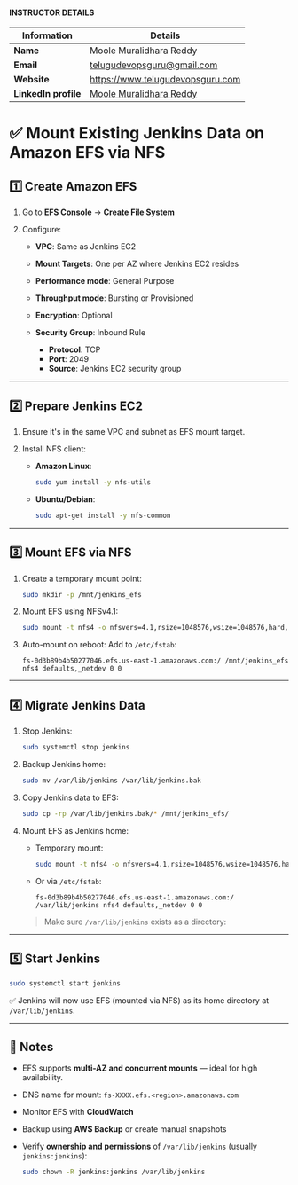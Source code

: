 #### INSTRUCTOR DETAILS

|  Information             | Details                                                                      |
|----------------------    |------------------------------------------------------------------------------|
| **Name**                 | Moole Muralidhara Reddy                                                      |
| **Email**                | telugudevopsguru@gmail.com                                                |
| **Website**              | https://www.telugudevopsguru.com               |
| **LinkedIn profile**     | [Moole Muralidhara Reddy](https://www.linkedin.com/in/moole-muralidhara-reddy) |

# ✅ Mount Existing Jenkins Data on Amazon EFS via NFS

## 1️⃣ Create Amazon EFS

1. Go to **EFS Console** → **Create File System**
2. Configure:

   * **VPC**: Same as Jenkins EC2
   * **Mount Targets**: One per AZ where Jenkins EC2 resides
   * **Performance mode**: General Purpose
   * **Throughput mode**: Bursting or Provisioned
   * **Encryption**: Optional
   * **Security Group**: Inbound Rule

     * **Protocol**: TCP
     * **Port**: 2049
     * **Source**: Jenkins EC2 security group

---

## 2️⃣ Prepare Jenkins EC2

1. Ensure it's in the same VPC and subnet as EFS mount target.
2. Install NFS client:

   * **Amazon Linux**:

     ```bash
     sudo yum install -y nfs-utils
     ```
   * **Ubuntu/Debian**:

     ```bash
     sudo apt-get install -y nfs-common
     ```

---

## 3️⃣ Mount EFS via NFS

1. Create a temporary mount point:

   ```bash
   sudo mkdir -p /mnt/jenkins_efs
   ```

2. Mount EFS using NFSv4.1:

   ```bash
   sudo mount -t nfs4 -o nfsvers=4.1,rsize=1048576,wsize=1048576,hard,timeo=600,retrans=2,noresvport fs-0d3b89b4b50277046.efs.us-east-1.amazonaws.com:/  /mnt/jenkins_efs
   ```

3. Auto-mount on reboot:
   Add to `/etc/fstab`:

   ```fstab
   fs-0d3b89b4b50277046.efs.us-east-1.amazonaws.com:/ /mnt/jenkins_efs nfs4 defaults,_netdev 0 0
   ```

---

## 4️⃣ Migrate Jenkins Data

1. Stop Jenkins:

   ```bash
   sudo systemctl stop jenkins
   ```

2. Backup Jenkins home:

   ```bash
   sudo mv /var/lib/jenkins /var/lib/jenkins.bak
   ```

3. Copy Jenkins data to EFS:

   ```bash
   sudo cp -rp /var/lib/jenkins.bak/* /mnt/jenkins_efs/
   ```

4. Mount EFS as Jenkins home:

   * Temporary mount:

     ```bash
     sudo mount -t nfs4 -o nfsvers=4.1,rsize=1048576,wsize=1048576,hard,timeo=600,retrans=2,noresvport fs-0d3b89b4b50277046.efs.us-east-1.amazonaws.com:/ efs /var/lib/jenkins
     ```

   * Or via `/etc/fstab`:

     ```fstab
     fs-0d3b89b4b50277046.efs.us-east-1.amazonaws.com:/ /var/lib/jenkins nfs4 defaults,_netdev 0 0
     ```

   > Make sure `/var/lib/jenkins` exists as a directory:

---

## 5️⃣ Start Jenkins

```bash
sudo systemctl start jenkins
```

✅ Jenkins will now use EFS (mounted via NFS) as its home directory at `/var/lib/jenkins`.

---

## 📝 Notes

* EFS supports **multi-AZ and concurrent mounts** — ideal for high availability.
* DNS name for mount: `fs-XXXX.efs.<region>.amazonaws.com`
* Monitor EFS with **CloudWatch**
* Backup using **AWS Backup** or create manual snapshots
* Verify **ownership and permissions** of `/var/lib/jenkins` (usually `jenkins:jenkins`):

  ```bash
  sudo chown -R jenkins:jenkins /var/lib/jenkins
  ```
